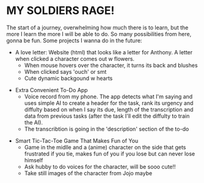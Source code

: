# MY SOLDIERS RAGE!

The start of a journey, overwhelming how much there is to learn, but the more I learn the more I will be able to do. So many possibilities from here, gonna be fun. Some projects I wanna do in the future:

- A love letter: Website (html) that looks like a letter for Anthony. A letter when clicked a character comes out w flowers.
  - When mouse hovers over the character, it turns its back and blushes
  - When clicked says 'ouch' or smt
  - Cute dynamic backgound w hearts

* Extra Convenient To-Do App
  * Voice record from my phone. The app detects what I'm saying and uses simple AI to create a header for the task, rank its urgency and diffulty based on when I say its due, length of the transcription and data from previous tasks (after the task I'll edit the diffulty to train the AI).
  *  The transcribtion is going in the 'description' section of the to-do

- Smart Tic-Tac-Toe Game That Makes Fun of You
  - Game in the midlle and a (anime) character on the side that gets frustrated if you tie, makes fun of you if you lose but can never lose himself
  - Ask hubby to do voices for the character, will be sooo cute!!
  - Take still images of the character from Jojo maybe
